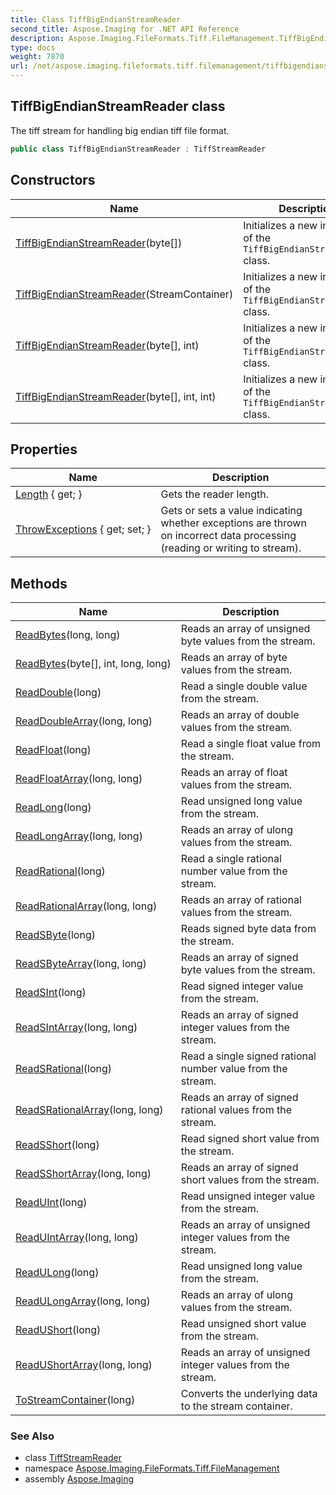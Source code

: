 ```yaml
---
title: Class TiffBigEndianStreamReader
second_title: Aspose.Imaging for .NET API Reference
description: Aspose.Imaging.FileFormats.Tiff.FileManagement.TiffBigEndianStreamReader class. The tiff stream for handling big endian tiff file format
type: docs
weight: 7870
url: /net/aspose.imaging.fileformats.tiff.filemanagement/tiffbigendianstreamreader/
---
```

## TiffBigEndianStreamReader class

The tiff stream for handling big endian tiff file format.

```csharp
public class TiffBigEndianStreamReader : TiffStreamReader
```

## Constructors

| Name | Description |
| --- | --- |
| [TiffBigEndianStreamReader](tiffbigendianstreamreader/#constructor_1)(byte[]) | Initializes a new instance of the `TiffBigEndianStreamReader` class. |
| [TiffBigEndianStreamReader](tiffbigendianstreamreader/#constructor)(StreamContainer) | Initializes a new instance of the `TiffBigEndianStreamReader` class. |
| [TiffBigEndianStreamReader](tiffbigendianstreamreader/#constructor_2)(byte[], int) | Initializes a new instance of the `TiffBigEndianStreamReader` class. |
| [TiffBigEndianStreamReader](tiffbigendianstreamreader/#constructor_3)(byte[], int, int) | Initializes a new instance of the `TiffBigEndianStreamReader` class. |

## Properties

| Name | Description |
| --- | --- |
| [Length](../../aspose.imaging.fileformats.tiff.filemanagement/tiffstreamreader/length/) { get; } | Gets the reader length. |
| [ThrowExceptions](../../aspose.imaging.fileformats.tiff.filemanagement/tiffstreamreader/throwexceptions/) { get; set; } | Gets or sets a value indicating whether exceptions are thrown on incorrect data processing (reading or writing to stream). |

## Methods

| Name | Description |
| --- | --- |
| [ReadBytes](../../aspose.imaging.fileformats.tiff.filemanagement/tiffstreamreader/readbytes/)(long, long) | Reads an array of unsigned byte values from the stream. |
| [ReadBytes](../../aspose.imaging.fileformats.tiff.filemanagement/tiffstreamreader/readbytes/)(byte[], int, long, long) | Reads an array of byte values from the stream. |
| [ReadDouble](../../aspose.imaging.fileformats.tiff.filemanagement/tiffstreamreader/readdouble/)(long) | Read a single double value from the stream. |
| [ReadDoubleArray](../../aspose.imaging.fileformats.tiff.filemanagement/tiffstreamreader/readdoublearray/)(long, long) | Reads an array of double values from the stream. |
| [ReadFloat](../../aspose.imaging.fileformats.tiff.filemanagement/tiffstreamreader/readfloat/)(long) | Read a single float value from the stream. |
| [ReadFloatArray](../../aspose.imaging.fileformats.tiff.filemanagement/tiffstreamreader/readfloatarray/)(long, long) | Reads an array of float values from the stream. |
| [ReadLong](../../aspose.imaging.fileformats.tiff.filemanagement/tiffstreamreader/readlong/)(long) | Read unsigned long value from the stream. |
| [ReadLongArray](../../aspose.imaging.fileformats.tiff.filemanagement/tiffstreamreader/readlongarray/)(long, long) | Reads an array of ulong values from the stream. |
| [ReadRational](../../aspose.imaging.fileformats.tiff.filemanagement/tiffstreamreader/readrational/)(long) | Read a single rational number value from the stream. |
| [ReadRationalArray](../../aspose.imaging.fileformats.tiff.filemanagement/tiffstreamreader/readrationalarray/)(long, long) | Reads an array of rational values from the stream. |
| [ReadSByte](../../aspose.imaging.fileformats.tiff.filemanagement/tiffstreamreader/readsbyte/)(long) | Reads signed byte data from the stream. |
| [ReadSByteArray](../../aspose.imaging.fileformats.tiff.filemanagement/tiffstreamreader/readsbytearray/)(long, long) | Reads an array of signed byte values from the stream. |
| [ReadSInt](../../aspose.imaging.fileformats.tiff.filemanagement/tiffstreamreader/readsint/)(long) | Read signed integer value from the stream. |
| [ReadSIntArray](../../aspose.imaging.fileformats.tiff.filemanagement/tiffstreamreader/readsintarray/)(long, long) | Reads an array of signed integer values from the stream. |
| [ReadSRational](../../aspose.imaging.fileformats.tiff.filemanagement/tiffstreamreader/readsrational/)(long) | Read a single signed rational number value from the stream. |
| [ReadSRationalArray](../../aspose.imaging.fileformats.tiff.filemanagement/tiffstreamreader/readsrationalarray/)(long, long) | Reads an array of signed rational values from the stream. |
| [ReadSShort](../../aspose.imaging.fileformats.tiff.filemanagement/tiffstreamreader/readsshort/)(long) | Read signed short value from the stream. |
| [ReadSShortArray](../../aspose.imaging.fileformats.tiff.filemanagement/tiffstreamreader/readsshortarray/)(long, long) | Reads an array of signed short values from the stream. |
| [ReadUInt](../../aspose.imaging.fileformats.tiff.filemanagement/tiffstreamreader/readuint/)(long) | Read unsigned integer value from the stream. |
| [ReadUIntArray](../../aspose.imaging.fileformats.tiff.filemanagement/tiffstreamreader/readuintarray/)(long, long) | Reads an array of unsigned integer values from the stream. |
| [ReadULong](../../aspose.imaging.fileformats.tiff.filemanagement/tiffstreamreader/readulong/)(long) | Read unsigned long value from the stream. |
| [ReadULongArray](../../aspose.imaging.fileformats.tiff.filemanagement/tiffstreamreader/readulongarray/)(long, long) | Reads an array of ulong values from the stream. |
| [ReadUShort](../../aspose.imaging.fileformats.tiff.filemanagement/tiffstreamreader/readushort/)(long) | Read unsigned short value from the stream. |
| [ReadUShortArray](../../aspose.imaging.fileformats.tiff.filemanagement/tiffstreamreader/readushortarray/)(long, long) | Reads an array of unsigned integer values from the stream. |
| [ToStreamContainer](../../aspose.imaging.fileformats.tiff.filemanagement/tiffstreamreader/tostreamcontainer/)(long) | Converts the underlying data to the stream container. |

### See Also

* class [TiffStreamReader](../tiffstreamreader/)
* namespace [Aspose.Imaging.FileFormats.Tiff.FileManagement](../../aspose.imaging.fileformats.tiff.filemanagement/)
* assembly [Aspose.Imaging](../../)


